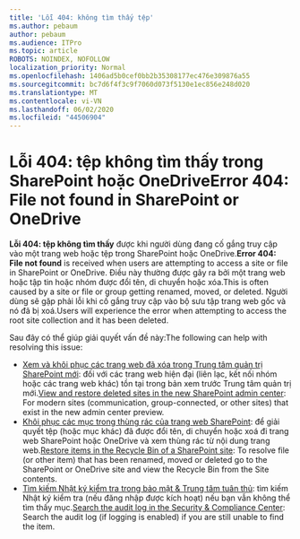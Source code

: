 ```yaml
---
title: 'Lỗi 404: không tìm thấy tệp'
ms.author: pebaum
author: pebaum
ms.audience: ITPro
ms.topic: article
ROBOTS: NOINDEX, NOFOLLOW
localization_priority: Normal
ms.openlocfilehash: 1406ad5b0cef0bb2b35308177ec476e309876a55
ms.sourcegitcommit: bc7d6f4f3c9f7060d073f5130e1ec856e248d020
ms.translationtype: MT
ms.contentlocale: vi-VN
ms.lasthandoff: 06/02/2020
ms.locfileid: "44506904"
---
```

# <a name="error-404-file-not-found-in-sharepoint-or-onedrive"></a><span data-ttu-id="671d2-102">Lỗi 404: tệp không tìm thấy trong SharePoint hoặc OneDrive</span><span class="sxs-lookup"><span data-stu-id="671d2-102">Error 404: File not found in SharePoint or OneDrive</span></span>

<span data-ttu-id="671d2-103">**Lỗi 404: tệp không tìm thấy** được khi người dùng đang cố gắng truy cập vào một trang web hoặc tệp trong SharePoint hoặc OneDrive.</span><span class="sxs-lookup"><span data-stu-id="671d2-103">**Error 404: File not found** is received when users are attempting to access a site or file in SharePoint or OneDrive.</span></span> <span data-ttu-id="671d2-104">Điều này thường được gây ra bởi một trang web hoặc tập tin hoặc nhóm được đổi tên, di chuyển hoặc xóa.</span><span class="sxs-lookup"><span data-stu-id="671d2-104">This is often caused by a site or file or group getting renamed, moved, or deleted.</span></span>
<span data-ttu-id="671d2-105">Người dùng sẽ gặp phải lỗi khi cố gắng truy cập vào bộ sưu tập trang web gốc và nó đã bị xoá.</span><span class="sxs-lookup"><span data-stu-id="671d2-105">Users will experience the error when attempting to access the root site collection and it has been deleted.</span></span>

<span data-ttu-id="671d2-106">Sau đây có thể giúp giải quyết vấn đề này:</span><span class="sxs-lookup"><span data-stu-id="671d2-106">The following can help with resolving this issue:</span></span>
- <span data-ttu-id="671d2-107">[Xem và khôi phục các trang web đã xóa trong Trung tâm quản trị SharePoint mới](https://docs.microsoft.com/sharepoint/view-and-restore-deleted-sites-in-new-admin-center): đối với các trang web hiện đại (liên lạc, kết nối nhóm hoặc các trang web khác) tồn tại trong bản xem trước Trung tâm quản trị mới.</span><span class="sxs-lookup"><span data-stu-id="671d2-107">[View and restore deleted sites in the new SharePoint admin center](https://docs.microsoft.com/sharepoint/view-and-restore-deleted-sites-in-new-admin-center):  For modern sites (communication, group-connected, or other sites) that exist in the new admin center preview.</span></span>
- <span data-ttu-id="671d2-108">[Khôi phục các mục trong thùng rác của trang web SharePoint](https://support.office.com/article/Restore-items-in-the-Recycle-Bin-of-a-SharePoint-site-6df466b6-55f2-4898-8d6e-c0dff851a0be): để giải quyết tệp (hoặc mục khác) đã được đổi tên, di chuyển hoặc xoá đi trang web SharePoint hoặc OneDrive và xem thùng rác từ nội dung trang web.</span><span class="sxs-lookup"><span data-stu-id="671d2-108">[Restore items in the Recycle Bin of a SharePoint site](https://support.office.com/article/Restore-items-in-the-Recycle-Bin-of-a-SharePoint-site-6df466b6-55f2-4898-8d6e-c0dff851a0be):  To resolve file (or other item) that has been renamed, moved or deleted go to the SharePoint or OneDrive site and view the Recycle Bin from the Site contents.</span></span>
- <span data-ttu-id="671d2-109">[Tìm kiếm Nhật ký kiểm tra trong bảo mật &amp; Trung tâm tuân thủ](https://docs.microsoft.com/microsoft-365/compliance/search-the-audit-log-in-security-and-compliance): tìm kiếm Nhật ký kiểm tra (nếu đăng nhập được kích hoạt) nếu bạn vẫn không thể tìm thấy mục.</span><span class="sxs-lookup"><span data-stu-id="671d2-109">[Search the audit log in the Security &amp; Compliance Center](https://docs.microsoft.com/microsoft-365/compliance/search-the-audit-log-in-security-and-compliance):  Search the audit log (if logging is enabled) if you are still unable to find the item.</span></span>